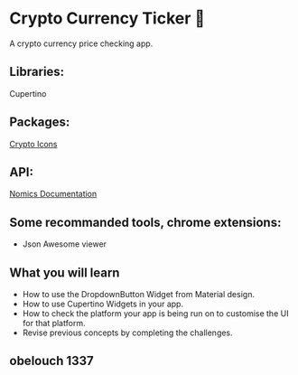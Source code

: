 # Crypto Currency Ticker 🤑

A crypto currency price checking app.

## Libraries:

Cupertino

## Packages:

[Crypto Icons](https://pub.dev/packages/crypto_font_icons)

## API:

[Nomics Documentation](http://docs.nomics.com/)

## Some recommanded tools, chrome extensions:

- Json Awesome viewer

## What you will learn

- How to use the DropdownButton Widget from Material design.
- How to use Cupertino Widgets in your app.
- How to check the platform your app is being run on to customise the UI for that platform.
- Revise previous concepts by completing the challenges.

## obelouch 1337
